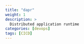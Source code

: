 ```yaml
---
title: "dapr"
weight: 1
description: >
  Distributed application runtime 
categories: [devops]
tags: [CICD]
---
```

